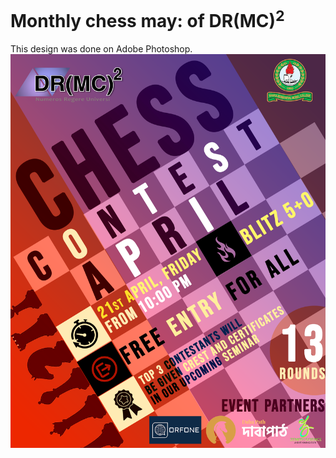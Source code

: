 # Monthly chess may: of DR(MC)<sup>2</sup>
This design was done on Adobe Photoshop.
<img src="monthly_red.png">